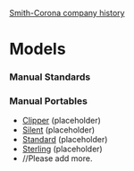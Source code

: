 <!-- TITLE: Corona -->
<!-- SUBTITLE: Add a quick summary of Corona --> 

[Smith-Corona company history](/history/corona)
# Models
### Manual Standards

### Manual Portables
* [Clipper](/Corona/Clipper) (placeholder)
* [Silent](/Corona/Silent) (placeholder)
* [Standard](/Corona/Standard) (placeholder)
* [Sterling](/Corona/Sterling) (placeholder)
* //Please add more.
